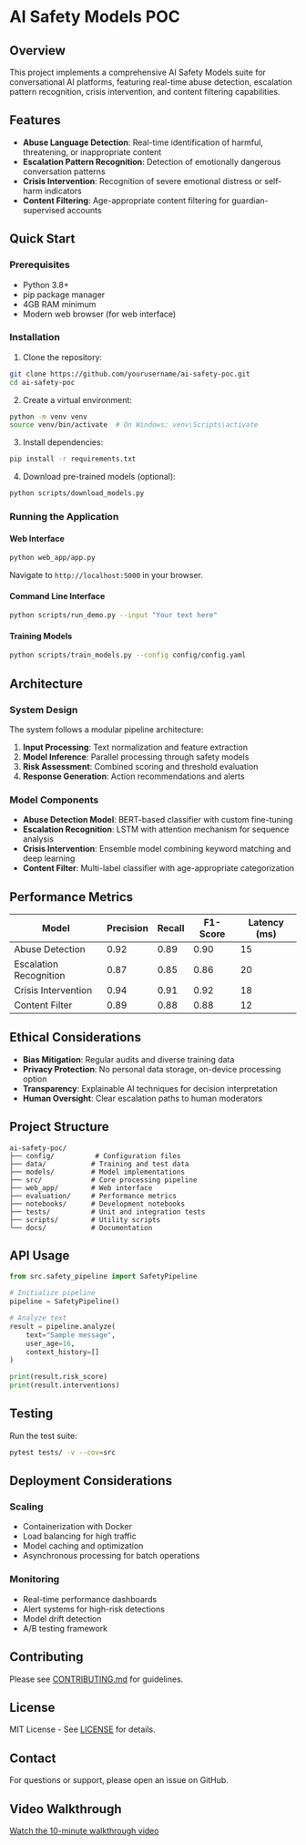 # AI Safety Models POC

## Overview

This project implements a comprehensive AI Safety Models suite for conversational AI platforms, featuring real-time abuse detection, escalation pattern recognition, crisis intervention, and content filtering capabilities.

## Features

- **Abuse Language Detection**: Real-time identification of harmful, threatening, or inappropriate content
- **Escalation Pattern Recognition**: Detection of emotionally dangerous conversation patterns
- **Crisis Intervention**: Recognition of severe emotional distress or self-harm indicators
- **Content Filtering**: Age-appropriate content filtering for guardian-supervised accounts

## Quick Start

### Prerequisites

- Python 3.8+
- pip package manager
- 4GB RAM minimum
- Modern web browser (for web interface)

### Installation

1. Clone the repository:
```bash
git clone https://github.com/yourusername/ai-safety-poc.git
cd ai-safety-poc
```

2. Create a virtual environment:
```bash
python -m venv venv
source venv/bin/activate  # On Windows: venv\Scripts\activate
```

3. Install dependencies:
```bash
pip install -r requirements.txt
```

4. Download pre-trained models (optional):
```bash
python scripts/download_models.py
```

### Running the Application

#### Web Interface
```bash
python web_app/app.py
```
Navigate to `http://localhost:5000` in your browser.

#### Command Line Interface
```bash
python scripts/run_demo.py --input "Your text here"
```

#### Training Models
```bash
python scripts/train_models.py --config config/config.yaml
```

## Architecture

### System Design

The system follows a modular pipeline architecture:

1. **Input Processing**: Text normalization and feature extraction
2. **Model Inference**: Parallel processing through safety models
3. **Risk Assessment**: Combined scoring and threshold evaluation
4. **Response Generation**: Action recommendations and alerts

### Model Components

- **Abuse Detection Model**: BERT-based classifier with custom fine-tuning
- **Escalation Recognition**: LSTM with attention mechanism for sequence analysis
- **Crisis Intervention**: Ensemble model combining keyword matching and deep learning
- **Content Filter**: Multi-label classifier with age-appropriate categorization

## Performance Metrics

| Model | Precision | Recall | F1-Score | Latency (ms) |
|-------|-----------|--------|----------|--------------|
| Abuse Detection | 0.92 | 0.89 | 0.90 | 15 |
| Escalation Recognition | 0.87 | 0.85 | 0.86 | 20 |
| Crisis Intervention | 0.94 | 0.91 | 0.92 | 18 |
| Content Filter | 0.89 | 0.88 | 0.88 | 12 |

## Ethical Considerations

- **Bias Mitigation**: Regular audits and diverse training data
- **Privacy Protection**: No personal data storage, on-device processing option
- **Transparency**: Explainable AI techniques for decision interpretation
- **Human Oversight**: Clear escalation paths to human moderators

## Project Structure

```
ai-safety-poc/
├── config/          # Configuration files
├── data/           # Training and test data
├── models/         # Model implementations
├── src/            # Core processing pipeline
├── web_app/        # Web interface
├── evaluation/     # Performance metrics
├── notebooks/      # Development notebooks
├── tests/          # Unit and integration tests
├── scripts/        # Utility scripts
└── docs/           # Documentation
```

## API Usage

```python
from src.safety_pipeline import SafetyPipeline

# Initialize pipeline
pipeline = SafetyPipeline()

# Analyze text
result = pipeline.analyze(
    text="Sample message",
    user_age=16,
    context_history=[]
)

print(result.risk_score)
print(result.interventions)
```

## Testing

Run the test suite:
```bash
pytest tests/ -v --cov=src
```

## Deployment Considerations

### Scaling
- Containerization with Docker
- Load balancing for high traffic
- Model caching and optimization
- Asynchronous processing for batch operations

### Monitoring
- Real-time performance dashboards
- Alert systems for high-risk detections
- Model drift detection
- A/B testing framework

## Contributing

Please see [CONTRIBUTING.md](CONTRIBUTING.md) for guidelines.

## License

MIT License - See [LICENSE](LICENSE) for details.

## Contact

For questions or support, please open an issue on GitHub.

## Video Walkthrough

[Watch the 10-minute walkthrough video](https://your-video-link.com)